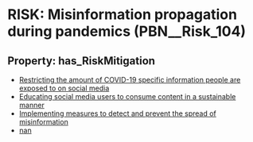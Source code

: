 # RISK: __Misinformation propagation during pandemics__ (PBN__Risk_104)

## Property: has_RiskMitigation

* [Restricting the amount of COVID-19 specific information people are exposed to on social media](PBN__RiskMitigation_120)
* [Educating social media users to consume content in a sustainable manner](PBN__RiskMitigation_121)
* [Implementing measures to detect and prevent the spread of misinformation](PBN__RiskMitigation_122)
* [nan](PBN__RiskMitigation_123)

